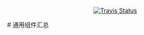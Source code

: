<p align="center">
  <a href="https://travis-ci.com/huoli-front/hbgj-components"><img alt="Travis Status" src="https://travis-ci.com/huoli-front/hbgj-components.svg?branch=master?label=travis&maxAge=43200"></a>
</p>
# 通用组件汇总
